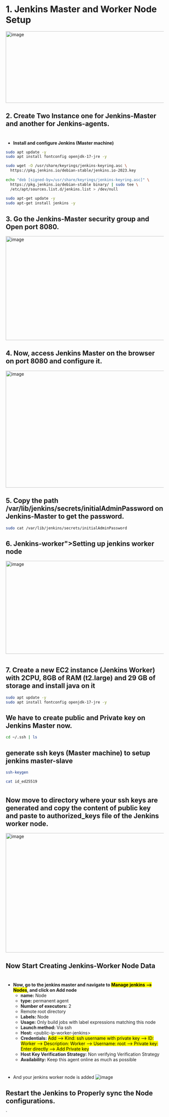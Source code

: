 
# 1. Jenkins Master and Worker Node Setup


<img width="940" height="228" alt="image" src="https://github.com/user-attachments/assets/766790d8-b97c-434b-8d59-090a6744aa21" />

## 2. Create Two Instance one for Jenkins-Master and another for Jenkins-agents.
#
- <b id="Jenkins">Install and configure Jenkins (Master machine)</b>
```bash
sudo apt update -y
sudo apt install fontconfig openjdk-17-jre -y

sudo wget -O /usr/share/keyrings/jenkins-keyring.asc \
  https://pkg.jenkins.io/debian-stable/jenkins.io-2023.key
  
echo "deb [signed-by=/usr/share/keyrings/jenkins-keyring.asc]" \
  https://pkg.jenkins.io/debian-stable binary/ | sudo tee \
  /etc/apt/sources.list.d/jenkins.list > /dev/null
  
sudo apt-get update -y
sudo apt-get install jenkins -y
```

## 3. Go the Jenkins-Master security group and Open port 8080.
<img width="944" height="331" alt="image" src="https://github.com/user-attachments/assets/35038378-64cc-4103-9dc6-97ba8f922c2e" />

 
## 4. Now, access Jenkins Master on the browser on port 8080 and configure it.
<img width="944" height="372" alt="image" src="https://github.com/user-attachments/assets/6a0adac6-c7e1-44c4-af39-403b87f16c8c" />


## 5. Copy the path /var/lib/jenkins/secrets/initialAdminPassword on Jenkins-Master to get the password.


```bash
sudo cat /var/lib/jenkins/secrets/initialAdminPassword
```

## 6. Jenkins-worker">Setting up jenkins worker node

<img width="944" height="296" alt="image" src="https://github.com/user-attachments/assets/ea5073bf-5da5-4296-9907-28f7a1749f88" />

#

## 7. Create a new EC2 instance (Jenkins Worker) with 2CPU, 8GB of RAM (t2.large) and 29 GB of storage and install java on it

```bash
sudo apt update -y
sudo apt install fontconfig openjdk-17-jre -y
```


## We have to create public and Private key on Jenkins Master now.

```bash
cd ~/.ssh | ls
```

 ## generate ssh keys (Master machine) to setup jenkins master-slave
  ```bash
ssh-keygen
  ```

```bash
cat id_ed25519 
  ```
#
## Now move to directory where your ssh keys are generated and copy the content of public key and paste to authorized_keys file of the Jenkins worker node.

<img width="944" height="380" alt="image" src="https://github.com/user-attachments/assets/8c982323-c6c4-4f88-b13a-720cde55b763" />

## Now Start Creating Jenkins-Worker Node Data

#
  - <b>Now, go to the jenkins master and navigate to <mark>Manage jenkins --> Nodes</mark>, and click on Add node </b>
    - <b>name:</b> Node
    - <b>type:</b> permanent agent
    - <b>Number of executors:</b> 2
    - Remote root directory
    - <b>Labels:</b> Node
    - <b>Usage:</b> Only build jobs with label expressions matching this node
    - <b>Launch method:</b> Via ssh
    - <b>Host:</b> \<public-ip-worker-jenkins\>
    - <b>Credentials:</b> <mark>Add --> Kind: ssh username with private key --> ID: Worker --> Description: Worker --> Username: root --> Private key: Enter directly --> Add Private key</mark>
    - <b>Host Key Verification Strategy:</b> Non verifying Verification Strategy
    - <b>Availability:</b> Keep this agent online as much as possible
#
  - And your jenkins worker node is added
  ![image](https://github.com/user-attachments/assets/cab93696-a4e2-4501-b164-8287d7077eef)

## Restart the Jenkins to Properly sync the Node configurations. 



 

`
